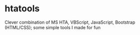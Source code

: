 # htatools
Clever combination of MS HTA, VBScript, JavaScript, Bootstrap (HTML/CSS); some simple tools I made for fun
